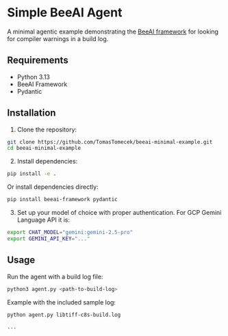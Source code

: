 # Simple BeeAI Agent

A minimal agentic example demonstrating the [BeeAI framework](https://github.com/i-am-bee/beeai-framework) for looking for compiler warnings in a build log.

## Requirements

- Python 3.13
- BeeAI Framework
- Pydantic

## Installation

1. Clone the repository:
```bash
git clone https://github.com/TomasTomecek/beeai-minimal-example.git
cd beeai-minimal-example
```

2. Install dependencies:
```bash
pip install -e .
```

Or install dependencies directly:
```bash
pip install beeai-framework pydantic
```

3. Set up your model of choice with proper authentication. For GCP Gemini Language API it is:
```bash
export CHAT_MODEL="gemini:gemini-2.5-pro"
export GEMINI_API_KEY="..."
```

## Usage

Run the agent with a build log file:

```bash
python3 agent.py <path-to-build-log>
```

Example with the included sample log:
```bash
python agent.py libtiff-c8s-build.log

...


```

